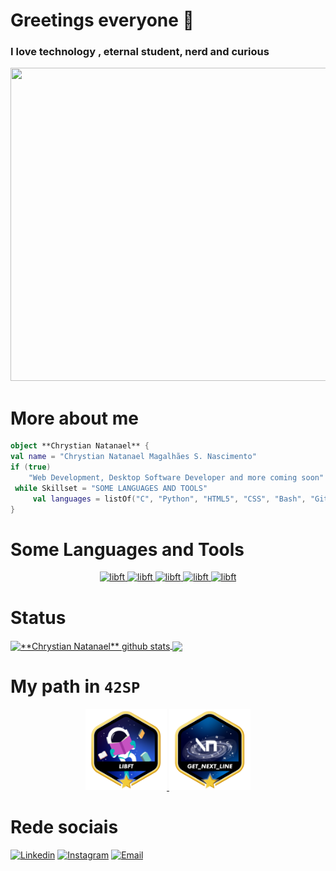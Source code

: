 <link rel="stylesheet" href="https://cdn.jsdelivr.net/gh/devicons/devicon@v2.15.1/devicon.min.css">

# Greetings everyone 👋

### I love technology , eternal student, nerd and curious
<img src="https://media.tenor.com/C1r3YSmu4IQAAAAC/coding.gif" width="980" height="501" />

# More about me


```kotlin
object **Chrystian Natanael** {
val name = "Chrystian Natanael Magalhães S. Nascimento"
if (true)
	"Web Development, Desktop Software Developer and more coming soon"
 while Skillset = "SOME LANGUAGES AND TOOLS"
	 val languages = listOf("C", "Python", "HTML5", "CSS", "Bash", "Git")
}
```

# Some Languages and Tools

<p align="center">
  <a href="https://img.icons8.com/?size=100&id=shQTXiDQiQVR&format=png">
  <img src="https://img.icons8.com/?size=100&id=shQTXiDQiQVR&format=png" alt="libft" width="98">
  </a>
   <a href="https://github.com/Chrystian-Natanael/Chrystian-Natanael/assets/90218717/9ef1bc66-a45b-435c-91df-64f962853247">
  <img src="https://github.com/Chrystian-Natanael/Chrystian-Natanael/assets/90218717/9ef1bc66-a45b-435c-91df-64f962853247" alt="libft" width="98">
  </a>
  <a href="https://img.icons8.com/nolan/64/1A6DFF/C822FF/console.png">
  <img src="https://img.icons8.com/nolan/64/1A6DFF/C822FF/console.png" alt="libft" width="98">
  </a>
  <a href="https://img.icons8.com/?size=100&id=i19Ns28h30P4&format=png">
  <img src="https://img.icons8.com/?size=100&id=i19Ns28h30P4&format=png" alt="libft" width="98">
  </a>
   <a href="https://img.icons8.com/?size=100&id=CMVEhOBzk3Zp&format=png">
  <img src="https://img.icons8.com/?size=100&id=CMVEhOBzk3Zp&format=png" alt="libft" width="98">
  </a>
</p>

# Status

<a href="https://github.com/Chrystian-Natanael">
 <img align="center" src="https://github-readme-stats.vercel.app/api?username=Chrystian-Natanael&show_icons=true&theme=tokyonight&line_height=27" alt="**Chrystian Natanael** github stats"/>
</a><a href="https://github.com/Chrystian-Natanael">
  <img align="center" src="https://github-readme-stats.vercel.app/api/top-langs/?username=Chrystian-Natanael&theme=tokyonight&hide_langs_below=1" />
</a>

<br>

# My path in `42SP`

<p align="center">
  <a href="https://github.com/Chrystian-Natanael/https://github.com/Chrystian-Natanael/Libft">
  <img src="https://github.com/Chrystian-Natanael/Aleatorios/raw/master/badges/libftm.png" alt="libft" width="130">
  </a>
    <a href="https://github.com/Chrystian-Natanael/https://github.com/Chrystian-Natanael/Get_next_line">
  <img src="https://github.com/Chrystian-Natanael/Aleatorios/raw/master/badges/get_next_linem.png" alt="libft" width="130">
  </a>
</p>

# Rede sociais
[![Linkedin](https://img.icons8.com/?size=70&id=44019&format=png)](https://www.linkedin.com/in/chrystian-natanael-677a1b179/)
[![Instagram](https://img.icons8.com/?size=70&id=43625&format=png)](https://www.instagram.com/chrystian__natanael/)
[![Email](https://img.icons8.com/?size=70&id=48165&format=png)](mailto:chrystian.natanael.msn@gmail.com?subject=I%20found%20you%20on%20your%20github&body=)
